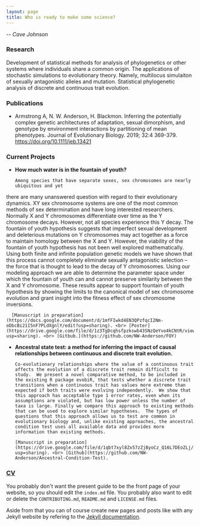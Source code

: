 ```yaml
---
layout: page
title: Who is ready to make some science?
---
```

-- *Cave Johnson*
<br>
### Research

Development of statistical methods for analysis of phylogenetics or other systems where individuals share a common origin. The applications of stochastic simulations to evolutionary theory. Namely, multilocus simulaiton of sexually antagonistic alleles and mutation. Statistical phylogenetic analysis of discrete and continuous trait evolution. 

### Publications

* Armstrong A, N. W. Anderson, H. Blackmon. Inferring the potentially complex genetic architectures of adaptation, sexual dimorphism, and genotype by environment interactions by partitioning of mean phenotypes. Journal of Evolutionary Biology. 2019; 32:4 369-379. <https://doi.org/10.1111/jeb.13421>

### Current Projects


* **How much water is in the fountain of youth?** 

      Among species that have separate sexes, sex chromosomes are nearly ubiquitous and yet
there are many unanswered question with regard to their evolutionary dynamics. XY
sex chromosome systems are one of the most common methods of sex determination and
have long interested researchers. Normally X and Y chromosomes differentiate over time
as the Y chromosome decays. However, not all species experience this Y decay. The
fountain of youth hypothesis suggests that imperfect sexual development and deleterious
mutations on Y chromosomes may act together as a force to maintain homology between
the X and Y. However, the viability of the fountain of youth hypothesis has not been well
explored mathematically. Using both finite and infinite population genetic models we have
shown that this process cannot completely eliminate sexually antagonistic selection – the
force that is thought to lead to the decay of Y chromosomes. Using our modeling approach
we are able to determine the parameter space under which the fountain of youth can and
cannot preserve similarity between the X and Y chromosome. These results appear to
support fountain of youth hypothesis by showing the limits to the canonical model of
sex chromosome evolution and grant insight into the fitness effect of sex chromosome
inversions.

      [Manuscript in preparation](https://docs.google.com/document/d/1mfFIwkd4EN3QPzfqcI2Nm-oDbcBi21I5nF7PLdXgnlY/edit?usp=sharing). <br> [Poster](https://drive.google.com/file/d/1z3TgDcqhsfpzkswb43SNzQeYvo4kCNtR/view?usp=sharing). <br> [Gitbub.](https://github.com/NW-Anderson/FOY)


* **Ancestral state test: a method for inferring the impact of causal relationships between continuous and discrete trait evolution.**

      Co-evolutionary relationships where the value of a continuous trait affects the evolution of a discrete trait remain difficult to study.  We present a novel comparative method, to be included in the existing R package evobiR, that tests whether a discrete trait transitions when a continuous trait has values more extreme than expected if both traits were evolving independently.  We show that this approach has acceptable type 1 error rates, even when its assumptions are violated, but has low power unless the number of taxa is large. Finally we compare this approach to existing methods that can be used to explore similar hypotheses.  The types of questions that this approach allows us to test are common in evolutionary biology and, unlike existing approaches, the ancestral condition test uses all available data and provides more information than existing methods.

      [Manuscript in preparation](https://drive.google.com/file/d/1qbt7xyl8Zx57zZjByoCz_Q16L7DEoZLj/view?usp=sharing). <br> [Github](https://github.com/NW-Anderson/Ancestral-Condition-Test).

### [CV](https://docs.google.com/document/d/1x__x_N1p2K2cdQtj4fG9xxhNSBCTvy_BpAZppW_HBHY/edit?usp=sharing)



You probably don't want the present guide to be the front page of your website, so you should edit the `index.md` file. You probably also want to edit or delete the `CONTRIBUTING.md`, `README.md` and `LICENSE.md` files.

Aside from that you can of course create new pages and posts like with any Jekyll website by refering to the [Jekyll documentation](https://jekyllrb.com/).

